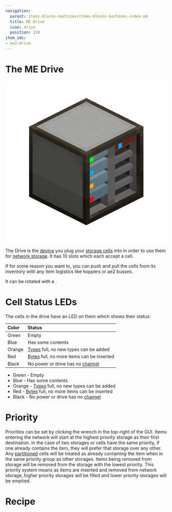 ```yaml
---
navigation:
  parent: items-blocks-machines/items-blocks-machines-index.md
  title: ME Drive
  icon: drive
  position: 210
item_ids:
- ae2:drive
---
```

# The ME Drive

![A Drive](../assets/blocks/drive.png)

The Drive is the [device](../ae2-mechanics/devices.md) you plug your [storage cells](storage_cells.md) into in order to use them for
[network storage](../ae2-mechanics/import-export-storage.md). It has 10 slots which each accept a cell.

If for some reason you want to, you can push and pull the cells from its inventory with any item logistics like hoppers or ae2 busses.

It can be rotated with a <ItemLink id="certus_quartz_wrench" />.

# Cell Status LEDs

The cells in the drive have an LED on them which shows their status:

| Color  | Status                                                                           |
|:-------|:---------------------------------------------------------------------------------|
| Green  | Empty                                                                            |
| Blue   | Has some contents                                                                |
| Orange | [Types](../ae2-mechanics/bytes-and-types.md) full, no new types can be added     |
| Red    | [Bytes](../ae2-mechanics/bytes-and-types.md) full, no more items can be inserted |
| Black  | No power or drive has no [channel](../ae2-mechanics/channels.md)                 |

- Green  - Empty
- Blue   - Has some contents
- Orange - [Types](../ae2-mechanics/bytes-and-types.md) full, no new types can be added
- Red    - [Bytes](../ae2-mechanics/bytes-and-types.md) full, no more items can be inserted
- Black  - No power or drive has no [channel](../ae2-mechanics/channels.md)

# Priority

Priorities can be set by clicking the wrench in the top-right of the GUI.
Items entering the network will start at the highest priority storage as
their first destination. In the case of two storages or cells have the same priority,
if one already contains the item, they will prefer that storage over any
other. Any [partitioned](cell_workbench.md) cells will be treated as already containing the item
when in the same priority group as other storages. Items being removed from storage will
be removed from the storage with the lowest priority. This priority system means as items are inserted and removed
from network storage, higher priority storages will be filled and lower priority storages will be emptied.

# Recipe

<RecipeFor id="drive" />